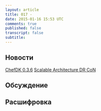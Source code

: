 ```yaml
---
layout: article
title: 017 - 
date: 2015-01-16 15:53 UTC
comments: true
published: false
transcript: false
subtitle: 
---
```


## Новости

[ChefDK 0.3.6](https://www.chef.io/blog/2015/01/20/chefdk-0-3-6-released/)
[Scalable Architecture DR CoN](http://www.maori.geek.nz/post/scalable_architecture_dr_con_docker_registrator_consul_nginx)

## Обсуждение

## Расшифровка

